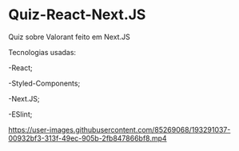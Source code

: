 # Quiz-React-Next.JS
 
Quiz sobre Valorant feito em Next.JS

Tecnologias usadas:

-React;

-Styled-Components;

-Next.JS;

-ESlint;


https://user-images.githubusercontent.com/85269068/193291037-00932bf3-313f-49ec-905b-2fb847866bf8.mp4

